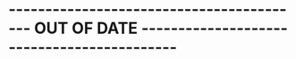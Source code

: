 # ----------------------------------------- OUT OF DATE -------------------------------------------
